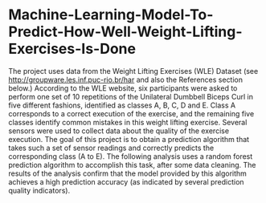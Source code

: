 # Machine-Learning-Model-To-Predict-How-Well-Weight-Lifting-Exercises-Is-Done
The project uses data from the Weight Lifting Exercises (WLE) Dataset (see http://groupware.les.inf.puc-rio.br/har and also the References section below.) According to the WLE website, six participants were asked to perform one set of 10 repetitions of the Unilateral Dumbbell Biceps Curl in five different fashions, identified as classes A, B, C, D and E. Class A corresponds to a correct execution of the exercise, and the remaining five classes identify common mistakes in this weight lifting exercise. Several sensors were used to collect data about the quality of the exercise execution. The goal of this project is to obtain a prediction algorithm that takes such a set of sensor readings and correctly predicts the corresponding class (A to E). The following analysis uses a random forest prediction algorithm to accomplish this task, after some data cleaning. The results of the analysis confirm that the model provided by this algorithm achieves a high prediction accuracy (as indicated by several prediction quality indicators).
